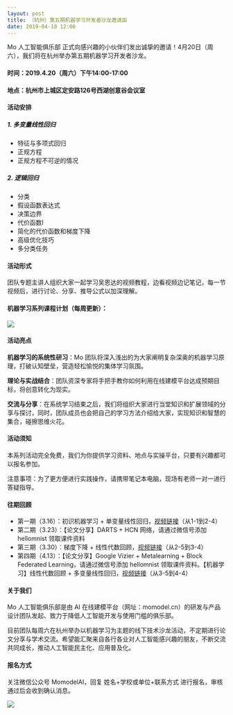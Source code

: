 ```yaml
---
layout: post
title: （杭州）第五期机器学习开发者沙龙邀请函
date: 2019-04-18 12:00
---
```

Mo 人工智能俱乐部 正式向感兴趣的小伙伴们发出诚挚的邀请！4月20日（周六），我们将在杭州举办第五期机器学习开发者沙龙。
#### 时间：2019.4.20（周六）下午14:00-17:00
#### 地点：杭州市上城区定安路126号西湖创意谷会议室

#### 活动安排
##### 1. **多变量线性回归**
* 特征与多项式回归
* 正规方程
* 正规方程不可逆的情况
##### 2. **逻辑回归**
* 分类
* 假设函数表达式
* 决策边界
* 代价函数I
* 简化的代价函数和梯度下降
* 高级优化技巧
* 多分类任务
#### 活动形式
团队专题主讲人组织大家一起学习吴恩达的视频教程，边看视频边记笔记，每一节视频后，进行讨论、分享、推导公式以加深理解。
#### 机器学习系列课程计划（每周更新）：
![](https://imgbed.momodel.cn/5d1483eb97c32cc4678fa678.jpg)
#### 活动亮点
**机器学习的系统性研习**：Mo 团队将深入浅出的为大家阐明复杂深奥的机器学习原理，打破认知壁垒，营造轻松愉悦的集体学习氛围。

**理论与实战结合**：团队资深专家将手把手教你如何利用在线建模平台达成预期目标，将创意转化为现实。

**交流与分享**：在系统学习结束之后，我们将组织大家进行当堂知识和扩展领域的分享与探讨，同时，团队成员也会把自己的学习方法介绍给大家，实现知识和智慧的集合，碰擦思维火花。

#### 活动须知
本系列活动完全免费，我们为你提供学习资料、地点与实操平台，只要有兴趣都可以报名参加。

注意事项：为了更方便进行实践操作，请携带笔记本电脑，现场有老师一对一进行答疑指导。

#### 往期回顾

- 第一期（3.16）：初识机器学习 + 单变量线性回归，[视频链接][1]（从1-1到2-4）
- 第二期（3.23）：【论文分享】DARTS + HCN 网络，请通过微信号添加 hellomnist 领取课件资料
- 第三期（3.30）：梯度下降 + 线性代数回顾，[视频链接][2]（从2-5到3-4）
- 第四期（4.13）：【论文分享】Google Vizier + Metalearning + Block Federated Learning，请通过微信号添加 hellomnist 领取课件资料。【机器学习】线性代数回顾 + 多变量线性回归，[视频链接][3]（从3-5到4-4）

#### 关于我们
Mo 人工智能俱乐部是由 AI 在线建模平台（网址：momodel.cn）的研发与产品设计团队发起、致力于降低人工智能开发与使用门槛的俱乐部。

目前团队每周六在杭州举办以机器学习为主题的线下技术沙龙活动，不定期进行论文分享与学术交流。希望能汇聚来自各行各业对人工智能感兴趣的朋友，不断交流共同成长，推动人工智能民主化、应用普及化。
#### 报名方式
关注微信公众号 MomodelAI，回复 姓名+学校或单位+联系方式 进行报名，审核通过后会收到确认消息。

![](https://imgbed.momodel.cn/5d1483e597c32cc4678fa670.jpg)


  [1]: http://www.momodel.cn:8899/classroom/class?id=5c5696191afd94720cc94533&type=video
  [2]: http://www.momodel.cn:8899/classroom/class?id=5c5696191afd94720cc94533&type=video
  [3]: http://www.momodel.cn:8899/classroom/class?id=5c5696191afd94720cc94533&type=video
